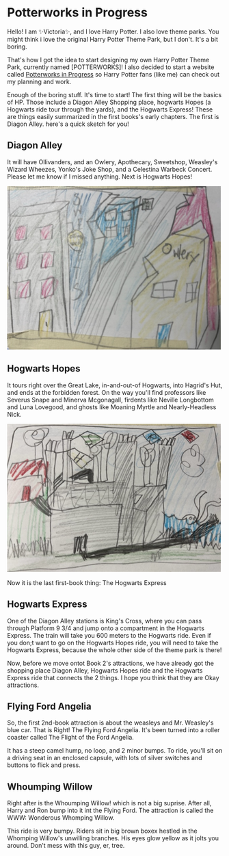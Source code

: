 # Potterworks in Progress
Hello! I am ✨Victoria✨, and I love Harry Potter. I also love theme parks. You might think i love the original Harry Potter Theme Park, but I don't. It's  a bit boring.

That's how I got the idea to start designing my own Harry Potter Theme Park, currently named [POTTERWORKS]! I also decided to start a website called [Potterworks in Progress](https://github.com/YHDING23/ThemePark) so Harry Potter fans (like me) can check out my planning and work. 

Enough of the boring stuff. It's time to start! The first thing will be the basics of HP. Those include a Diagon Alley Shopping place, hogwarts Hopes (a Hogwarts ride tour through the yards), and the Hogwarts Express! These are things easily summarized in the first books's early chapters. The first is Diagon Alley. here's a quick sketch for you!

## Diagon Alley
It will have Ollivanders, and an Owlery, Apothecary, Sweetshop, Weasley's  Wizard Wheezes, Yonko's Joke Shop, and a Celestina Warbeck Concert. Please let me know if I missed anything. Next is Hogwarts Hopes!

<img src="./images/Diagon Alley.jpeg" width="500px"></img>

## Hogwarts Hopes

It tours right over the Great Lake, in-and-out-of Hogwarts, into Hagrid's Hut, and ends at the forbidden forest. On the way you'll find professors like Severus Snape and Minerva Mcgonagall, firdents like Neville Longbottom and Luna Lovegood, and ghosts like Moaning Myrtle and Nearly-Headless Nick. 

<img src="./images/Hogwarts Hopes.jpeg" width="500px"></img>

Now it is the last first-book thing: The Hogwarts Express

## Hogwarts Express

One of the Diagon Alley stations is King's Cross, where you can pass through Platform 9 3/4 and jump onto a compartment in the Hogwarts Express. The train will take you 600 meters to the Hogwarts ride. Even if you don;t want to go on the Hogwarts Hopes ride, you will need to take the Hogwarts Express, because the whole other side of the theme park is there!

Now, before we move ontot Book 2's attractions, we have already got the shopping place Diagon Alley, Hogwarts Hopes ride and the Hogwarts Express ride that connects the 2 things. I hope you think that they are Okay attractions.


## Flying Ford Angelia

So, the first 2nd-book attraction is about the weasleys and Mr. Weasley's blue car. That is Right! The Flying Ford Angelia. It's been turned into a roller coaster called The Flight of the Ford Angelia. 

It has a steep camel hump, no loop, and 2 minor bumps. To ride, you'll sit on a driving seat in an enclosed capsule, with lots of silver switches and buttons to flick and press. 


## Whoumping Willow
Right after is the Whoumping Willow! which is not a big suprise. After all, Harry and Ron bump into it int the Flying Ford. The attraction is called the WWW: Wonderous Whomping Willow.

This ride is very bumpy. Riders sit in big brown boxex hestled in the Whomping Willow's unwilling branches. His eyes glow yellow as it jolts you around. Don't mess with this guy, er, tree. 


